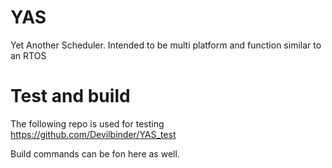 # YAS
Yet Another Scheduler. Intended to be multi platform and function similar to an RTOS

# Test and build
The following repo is used for testing https://github.com/Devilbinder/YAS_test

Build commands can be fon here as well.

